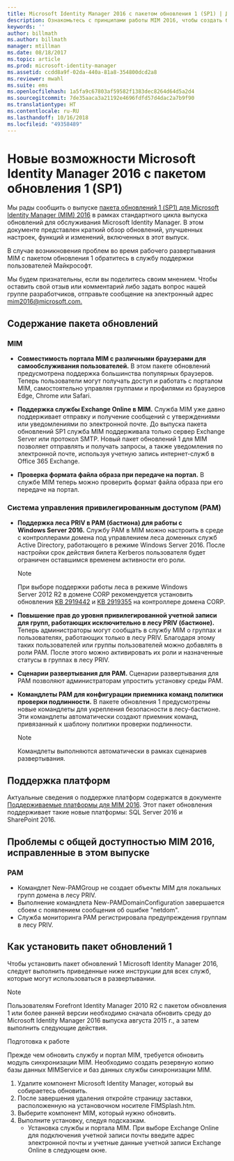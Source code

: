 ```yaml
---
title: Microsoft Identity Manager 2016 с пакетом обновления 1 (SP1) | Документация Майкрософт
description: Ознакомьтесь с принципами работы MIM 2016, чтобы создать более безопасную и удобную процедуру управления удостоверениями в облачной и локальной среде.
keywords: ''
author: billmath
ms.author: billmath
manager: mtillman
ms.date: 08/18/2017
ms.topic: article
ms.prod: microsoft-identity-manager
ms.assetid: ccdd8a9f-02da-440a-81a8-354800dcd2a8
ms.reviewer: mwahl
ms.suite: ems
ms.openlocfilehash: 1a5fa9c67803af59582f1383dec8264d64d5a2d4
ms.sourcegitcommit: 7de35aaca3a21192e4696fdfd57d4dac2a7b9f90
ms.translationtype: HT
ms.contentlocale: ru-RU
ms.lasthandoff: 10/16/2018
ms.locfileid: "49358489"
---
```

# <a name="whats-new-for-microsoft-identity-manager-2016-service-pack-1"></a>Новые возможности Microsoft Identity Manager 2016 с пакетом обновления 1 (SP1) #

Мы рады сообщить о выпуске [пакета обновлений 1 (SP1) для Microsoft Identity Manager (MIM) 2016](https://msdn.microsoft.com/subscriptions/downloads/?fileid=70212#searchTerm=&Languages=en&PageSize=10&PageIndex=0&FileId=70212) в рамках стандартного цикла выпуска обновлений для обслуживания Microsoft Identity Manager. В этом документе представлен краткий обзор обновлений, улучшенных настроек, функций и изменений, включенных в этот выпуск.

В случае возникновения проблем во время рабочего развертывания MIM с пакетом обновления 1 обратитесь в службу поддержки пользователей Майкрософт.

Мы будем признательны, если вы поделитесь своим мнением. Чтобы оставить свой отзыв или комментарий либо задать вопрос нашей группе разработчиков, отправьте сообщение на электронный адрес [mim2016@microsoft.com.](mailto:mim2016@microsoft.com)



## <a name="updates-in-this-service-pack"></a>Содержание пакета обновлений #

### <a name="mim"></a>MIM

- **Совместимость портала MIM с различными браузерами для самообслуживания пользователей.** В этом пакете обновлений предусмотрена поддержка большинства популярных браузеров. Теперь пользователи могут получать доступ и работать с порталом MIM, самостоятельно управляя группами и профилями из браузеров Edge, Chrome или Safari.

- **Поддержка службы Exchange Online в MIM.** Служба MIM уже давно поддерживает отправку и получение сообщений с утверждениями или уведомлениями по электронной почте. До выпуска пакета обновлений SP1 служба MIM поддерживала только сервер Exchange Server или протокол SMTP. Новый пакет обновлений 1 для MIM позволяет отправлять и получать запросы, а также уведомления по электронной почте, используя учетную запись интернет-служб в Office 365 Exchange.

- **Проверка формата файла образа при передаче на портал.** В службе MIM теперь можно проверить формат файла образа при его передаче на портал.

### <a name="privileged-access-managementpam"></a>Система управления привилегированным доступом (PAM)

- **Поддержка леса PRIV в PAM (бастиона) для работы с Windows Server 2016.** Службу PAM в MIM можно настроить в среде с контроллерами домена под управлением леса доменных служб Active Directory, работающего в режиме Windows Server 2016. После настройки срок действия билета Kerberos пользователя будет ограничен оставшимся временем активности его роли.

  > [!Note]
  >   При выборе поддержки работы леса в режиме Windows Server 2012 R2 в домене CORP рекомендуется установить обновления [KB 2919442](https://support.microsoft.com/en-us/kb/2919442) и [KB 2919355](https://support.microsoft.com/en-us/kb/2919355) на контроллере домена CORP.

- **Повышение прав до уровня привилегированной учетной записи для групп, работающих исключительно в лесу PRIV (бастионе).** Теперь администраторы могут сообщать в службу MIM о группах и пользователях, работающих только в лесу PRIV. Благодаря этому таких пользователей или группы пользователей можно добавлять в роли PAM.  После этого можно активировать их роли и назначенные статусы в группах в лесу PRIV.

- **Сценарии развертывания для PAM.** Сценарии развертывания для PAM позволяют администраторам упростить установку среды PAM.

- **Командлеты PAM для конфигурации приемника команд политики проверки подлинности.** В пакете обновления 1 предусмотрены новые командлеты для укрепления безопасности в лесу-бастионе. Эти командлеты автоматически создают приемник команд, привязанный к шаблону политики проверки подлинности.

  > [!Note]
  >   Командлеты выполняются автоматически в рамках сценариев развертывания.


## <a name="platform-support"></a>Поддержка платформ
Актуальные сведения о поддержке платформ содержатся в документе [Поддерживаемые платформы для MIM 2016](microsoft-identity-manager-2016-supported-platforms.md).  Этот пакет обновления поддерживает такие новые платформы: SQL Server 2016 и SharePoint 2016.

## <a name="issues-fixed-in-this-release-from-mim-2016-general-availability"></a>Проблемы с общей доступностью MIM 2016, исправленные в этом выпуске

### <a name="pam"></a>PAM
- Командлет New-PAMGroup не создает объекты MIM для локальных групп домена в лесу PRIV.
- Выполнение командлета New-PAMDomainConfiguration завершается сбоем с появлением сообщения об ошибке "netdom".
- Служба мониторинга PAM регистрировала предупреждения группам в лесу PRIV.

## <a name="how-to-upgrade-to-service-pack-1"></a>Как установить пакет обновлений 1

Чтобы установить пакет обновлений 1 Microsoft Identity Manager 2016, следует выполнить приведенные ниже инструкции для всех служб, которые могут использоваться в развертывании.

>[!Note]
>Пользователям Forefront Identity Manager 2010 R2 с пакетом обновления 1 или более ранней версии необходимо сначала обновить среду до Microsoft Identity Manager 2016 выпуска августа 2015 г., а затем выполнить следующие действия.

Подготовка к работе

Прежде чем обновить службу и портал MIM, требуется обновить модуль синхронизации MIM.
Необходимо создать резервную копию базы данных MIMService и баз данных службы синхронизации MIM.

1. Удалите компонент Microsoft Identity Manager, который вы собираетесь обновить.
2. После завершения удаления откройте страницу заставки, расположенную на установочном носителе FIMSplash.htm.
3. Выберите компонент MIM, который нужно обновить.
4. Выполните установку, следуя подсказкам.
   * Установка службы и портала MIM. При выборе Exchange Online для подключения учетной записи почты введите адрес электронной почты и учетные данные учетной записи Exchange Online в следующем окне.
